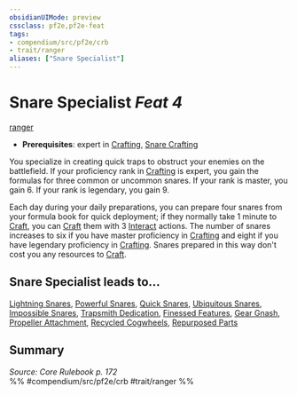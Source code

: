 ```yaml
---
obsidianUIMode: preview
cssclass: pf2e,pf2e-feat
tags:
- compendium/src/pf2e/crb
- trait/ranger
aliases: ["Snare Specialist"]
---
```

# Snare Specialist  *Feat 4*  
[ranger](rules/traits/ranger.md "Ranger Class Trait")  

- **Prerequisites**: expert in [Crafting](compendium/skills.md#Crafting), [Snare Crafting](compendium/feats/snare-crafting.md)

You specialize in creating quick traps to obstruct your enemies on the battlefield. If your proficiency rank in [Crafting](compendium/skills.md#Crafting) is expert, you gain the formulas for three common or uncommon snares. If your rank is master, you gain 6. If your rank is legendary, you gain 9.

Each day during your daily preparations, you can prepare four snares from your formula book for quick deployment; if they normally take 1 minute to [Craft](rules/actions/craft.md), you can [Craft](rules/actions/craft.md) them with 3 [Interact](rules/actions/interact.md) actions. The number of snares increases to six if you have master proficiency in [Crafting](compendium/skills.md#Crafting) and eight if you have legendary proficiency in [Crafting](compendium/skills.md#Crafting). Snares prepared in this way don't cost you any resources to [Craft](rules/actions/craft.md).

## Snare Specialist leads to...

[Lightning Snares](compendium/feats/lightning-snares.md), [Powerful Snares](compendium/feats/powerful-snares.md), [Quick Snares](compendium/feats/quick-snares.md), [Ubiquitous Snares](compendium/feats/ubiquitous-snares.md), [Impossible Snares](compendium/feats/impossible-snares-apg.md), [Trapsmith Dedication](compendium/feats/trapsmith-dedication-g-g.md), [Finessed Features](compendium/feats/finessed-features-g-g.md), [Gear Gnash](compendium/feats/gear-gnash-g-g.md), [Propeller Attachment](compendium/feats/propeller-attachment-g-g.md), [Recycled Cogwheels](compendium/feats/recycled-cogwheels-g-g.md), [Repurposed Parts](compendium/feats/repurposed-parts-g-g.md)

## Summary

*Source: Core Rulebook p. 172*  
%% #compendium/src/pf2e/crb #trait/ranger %%